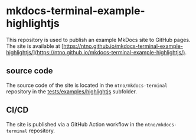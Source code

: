 # mkdocs-terminal-example-highlightjs

This repository is used to publish an example MkDocs site to GitHub pages.  The site is available at [https://ntno.github.io/mkdocs-terminal-example-highlightjs/](https://ntno.github.io/mkdocs-terminal-example-highlightjs/).

## source code

The source code of the site is located in the `ntno/mkdocs-terminal` repository in the [tests/examples/highlightjs](https://github.com/ntno/mkdocs-terminal/tree/main/tests/examples/highlightjs) subfolder.

## CI/CD

The site is published via a GitHub Action workflow in the `ntno/mkdocs-terminal` repository.